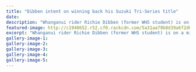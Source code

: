 ```yaml
---
title: "Dibben intent on winning back his Suzuki Tri-Series title"
date: 
description: "Whanganui rider Richie Dibben (former WHS student) is on a mission to reclaim his Suzuki Tri-Series super moto title this season..."
featured-image: http://c1940652.r52.cf0.rackcdn.com/5a31aa79b8d39a6f2d0000a1/Richard-Dibben-chron-14-dec-2017.jpg
excerpt: "Whanganui rider Richie Dibben (former WHS student) is on a mission to reclaim his Suzuki Tri-Series super moto title this season."
gallery-image-1: 
gallery-image-2: 
gallery-image-3: 
gallery-image-4: 
gallery-image-5: 
---
```

